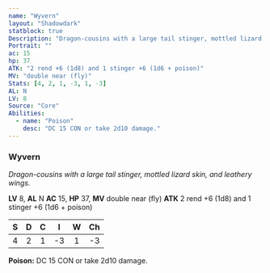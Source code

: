 ```yaml
---
name: "Wyvern"
layout: "Shadowdark"
statblock: true
Description: "Dragon-cousins with a large tail stinger, mottled lizard skin, and leathery wings."
Portrait: ""
ac: 15
hp: 37
ATK: "2 rend +6 (1d8) and 1 stinger +6 (1d6 + poison)"
MV: "double near (fly)"
Stats: [4, 2, 1, -3, 1, -3]
AL: N
LV: 8
Source: "Core"
Abilities:
  - name: "Poison"
    desc: "DC 15 CON or take 2d10 damage."
---
```


### Wyvern

_Dragon-cousins with a large tail stinger, mottled lizard skin, and leathery wings._

**LV** 8, **AL** N
**AC** 15, **HP** 37, **MV** double near (fly)
**ATK** 2 rend +6 (1d8) and 1 stinger +6 (1d6 + poison)

|  S  |  D  |  C  |  I  |  W  |  Ch  |
|:---:|:---:|:---:|:---:|:---:|:----:|
| 4 | 2 | 1 | -3 | 1 | -3 |

**Poison:** DC 15 CON or take 2d10 damage.


